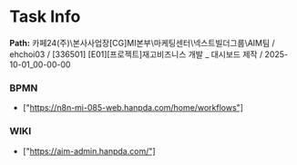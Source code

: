 # Task Info

**Path:** 카페24(주)\본사사업장\[CG]MI본부\마케팅센터\넥스트빌더그룹\AIM팀 / ehchoi03 / [336501] [E01][프로젝트]재고비즈니스 개발 _ 대시보드 제작 / 2025-10-01_00-00-00

### BPMN
- ["https://n8n-mi-085-web.hanpda.com/home/workflows"]

### WIKI
- ["https://aim-admin.hanpda.com/"]

